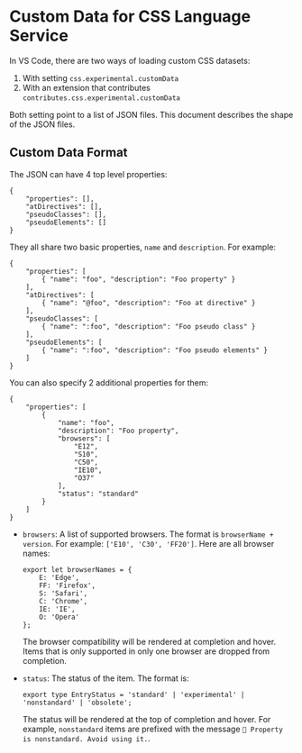 # Custom Data for CSS Language Service

In VS Code, there are two ways of loading custom CSS datasets:

1. With setting `css.experimental.customData`
2. With an extension that contributes `contributes.css.experimental.customData`

Both setting point to a list of JSON files. This document describes the shape of the JSON files.

## Custom Data Format

The JSON can have 4 top level properties:

```jsonc
{
	"properties": [],
	"atDirectives": [],
	"pseudoClasses": [],
	"pseudoElements": []
}
```

They all share two basic properties, `name` and `description`. For example:

```jsonc
{
	"properties": [
		{ "name": "foo", "description": "Foo property" }
	],
	"atDirectives": [
		{ "name": "@foo", "description": "Foo at directive" }
	],
	"pseudoClasses": [
		{ "name": ":foo", "description": "Foo pseudo class" }
	],
	"pseudoElements": [
		{ "name": ":foo", "description": "Foo pseudo elements" }
	]
}
```

You can also specify 2 additional properties for them:

```jsonc
{
	"properties": [
		{
			"name": "foo",
			"description": "Foo property",
			"browsers": [
				"E12",
				"S10",
				"C50",
				"IE10",
				"O37"
			],
			"status": "standard"
		}
	]
}
```

- `browsers`: A list of supported browsers. The format is `browserName + version`. For example: `['E10', 'C30', 'FF20']`. Here are all browser names:
	```
	export let browserNames = {
		E: 'Edge',
		FF: 'Firefox',
		S: 'Safari',
		C: 'Chrome',
		IE: 'IE',
		O: 'Opera'
	};
	```
	The browser compatibility will be rendered at completion and hover. Items that is only supported in only one browser are dropped from completion.

- `status`: The status of the item. The format is:
	```
	export type EntryStatus = 'standard' | 'experimental' | 'nonstandard' | 'obsolete';
	```
	The status will be rendered at the top of completion and hover. For example, `nonstandard` items are prefixed with the message `🚨️ Property is nonstandard. Avoid using it.`.